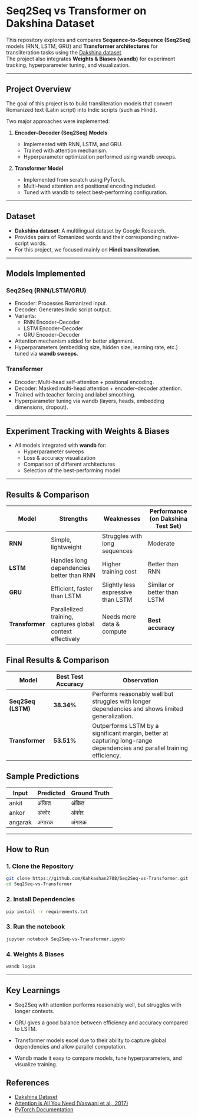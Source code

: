 # Seq2Seq vs Transformer on Dakshina Dataset

This repository explores and compares **Sequence-to-Sequence (Seq2Seq)** models (RNN, LSTM, GRU) and **Transformer architectures** for transliteration tasks using the [Dakshina dataset](https://github.com/google-research-datasets/dakshina).  
The project also integrates **Weights & Biases (wandb)** for experiment tracking, hyperparameter tuning, and visualization.

---

##  Project Overview
The goal of this project is to build transliteration models that convert Romanized text (Latin script) into Indic scripts (such as Hindi).  

Two major approaches were implemented:
1. **Encoder–Decoder (Seq2Seq) Models**
   - Implemented with RNN, LSTM, and GRU.
   - Trained with attention mechanism.
   - Hyperparameter optimization performed using wandb sweeps.

2. **Transformer Model**
   - Implemented from scratch using PyTorch.
   - Multi-head attention and positional encoding included.
   - Tuned with wandb to select best-performing configuration.

---

##  Dataset
- **Dakshina dataset**: A multilingual dataset by Google Research.  
- Provides pairs of Romanized words and their corresponding native-script words.  
- For this project, we focused mainly on **Hindi transliteration**.  

---

## Models Implemented

### Seq2Seq (RNN/LSTM/GRU)
- Encoder: Processes Romanized input.
- Decoder: Generates Indic script output.
- Variants:
  - RNN Encoder–Decoder
  - LSTM Encoder–Decoder
  - GRU Encoder–Decoder
- Attention mechanism added for better alignment.
- Hyperparameters (embedding size, hidden size, learning rate, etc.) tuned via **wandb sweeps**.

###  Transformer
- Encoder: Multi-head self-attention + positional encoding.
- Decoder: Masked multi-head attention + encoder–decoder attention.
- Trained with teacher forcing and label smoothing.
- Hyperparameter tuning via wandb (layers, heads, embedding dimensions, dropout).

---

## Experiment Tracking with Weights & Biases
- All models integrated with **wandb** for:
  - Hyperparameter sweeps
  - Loss & accuracy visualization
  - Comparison of different architectures
  - Selection of the best-performing model  

---

##  Results & Comparison

| Model           | Strengths | Weaknesses | Performance (on Dakshina Test Set) |
|-----------------|-----------|------------|-------------------------------------|
| **RNN**         | Simple, lightweight | Struggles with long sequences | Moderate |
| **LSTM**        | Handles long dependencies better than RNN | Higher training cost | Better than RNN |
| **GRU**         | Efficient, faster than LSTM | Slightly less expressive than LSTM | Similar or better than LSTM |
| **Transformer** | Parallelized training, captures global context effectively | Needs more data & compute | **Best accuracy** |


## Final Results & Comparison

| Model            | Best Test Accuracy | Observation |
|------------------|--------------------|-------------|
| **Seq2Seq (LSTM)** | **38.34%**         | Performs reasonably well but struggles with longer dependencies and shows limited generalization. |
| **Transformer**   | **53.51%**         | Outperforms LSTM by a significant margin, better at capturing long-range dependencies and parallel training efficiency. |



##  Sample Predictions
| Input  | Predicted | Ground Truth |
|--------|-----------|--------------|
| ankit  | अंकित     | अंकित        |
| ankor  | अंकोर     | अंकोर        |
| angarak| अंगारक    | अंगारक       |


---

##  How to Run

### 1. Clone the Repository
```bash
git clone https://github.com/Kahkashan2708/Seq2Seq-vs-Transformer.git
cd Seq2Seq-vs-Transformer
```

### 2. Install Dependencies
```bash
pip install -r requirements.txt
```

### 3. Run the notebook
```bash
jupyter notebook Seq2Seq-vs-Transformer.ipynb
```

### 4. Weights & Biases

```bash
wandb login
```
---

## Key Learnings

* Seq2Seq with attention performs reasonably well, but struggles with longer contexts.

* GRU gives a good balance between efficiency and accuracy compared to LSTM.

* Transformer models excel due to their ability to capture global dependencies and allow parallel computation.

* Wandb made it easy to compare models, tune hyperparameters, and visualize training.

## References
- [Dakshina Dataset](https://github.com/google-research-datasets/dakshina)  
- [Attention is All You Need (Vaswani et al., 2017)](https://arxiv.org/abs/1706.03762)  
- [PyTorch Documentation](https://pytorch.org/docs/stable/index.html) 


